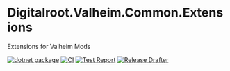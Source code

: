 # Digitalroot.Valheim.Common.Extensions
Extensions for Valheim Mods

[![dotnet package](https://github.com/Digitalroot-Valheim/Digitalroot.Valheim.Common.Extensions/actions/workflows/publish.yml/badge.svg)](https://github.com/Digitalroot-Valheim/Digitalroot.Valheim.Common.Extensions/actions/workflows/publish.yml)
[![CI](https://github.com/Digitalroot-Valheim/Digitalroot.Valheim.Common.Extensions/actions/workflows/ci.yml/badge.svg)](https://github.com/Digitalroot-Valheim/Digitalroot.Valheim.Common.Extensions/actions/workflows/ci.yml)
[![Test Report](https://github.com/Digitalroot-Valheim/Digitalroot.Valheim.Common.Extensions/actions/workflows/test-report.yml/badge.svg)](https://github.com/Digitalroot-Valheim/Digitalroot.Valheim.Common.Extensions/actions/workflows/test-report.yml)
[![Release Drafter](https://github.com/Digitalroot-Valheim/Digitalroot.Valheim.Common.Extensions/actions/workflows/drafter.yml/badge.svg)](https://github.com/Digitalroot-Valheim/Digitalroot.Valheim.Common.Extensions/actions/workflows/drafter.yml)

